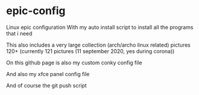 # epic-config
Linux epic configuration
With my auto install script to install all the programs that i need

This also includes a very large collection (arch/archo linux related) pictures 120+ (currently 121 pictures (11 september 2020, yes during corona))

On this github page is also my custom conky config file

And also my xfce panel config file

And of course the git push script
